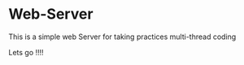 Web-Server
==========

This is a simple web Server for taking practices multi-thread coding

Lets go !!!!

